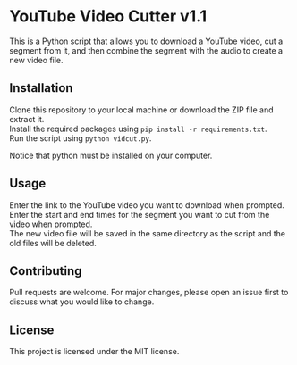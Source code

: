 # YouTube Video Cutter v1.1
This is a Python script that allows you to download a YouTube video, cut a segment from it, and then combine the segment with the audio to create a new video file.

## Installation
Clone this repository to your local machine or download the ZIP file and extract it.\
Install the required packages using `pip install -r requirements.txt`.\
Run the script using `python vidcut.py`.

Notice that python must be installed on your computer.

## Usage
Enter the link to the YouTube video you want to download when prompted.\
Enter the start and end times for the segment you want to cut from the video when prompted.\
The new video file will be saved in the same directory as the script and the old files will be deleted.

## Contributing
Pull requests are welcome. For major changes, please open an issue first to discuss what you would like to change.

## License
This project is licensed under the MIT license.
